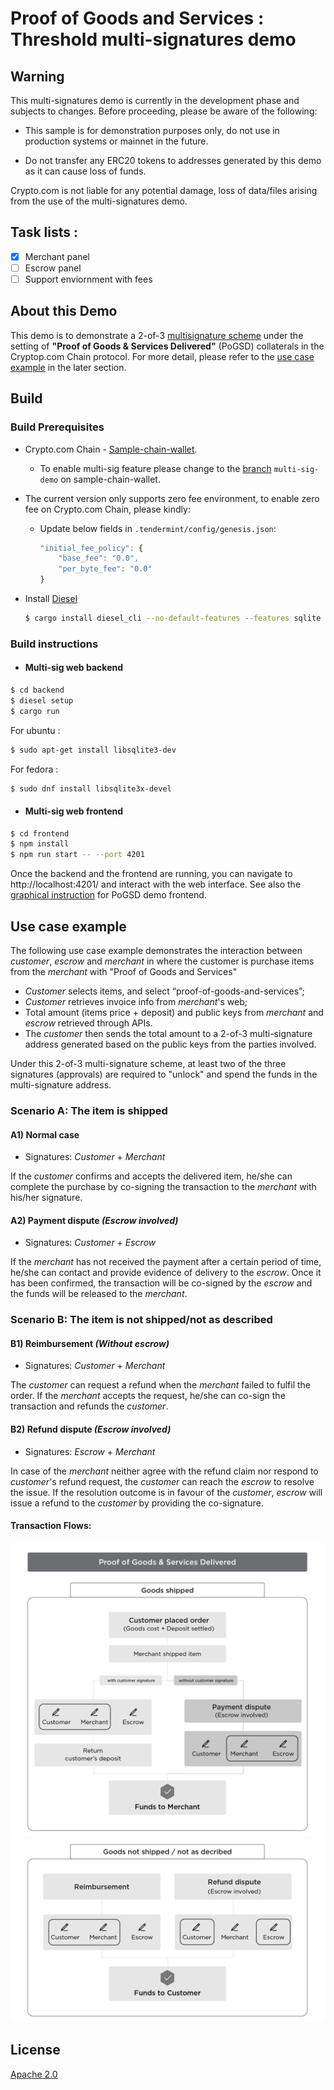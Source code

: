 # Proof of Goods and Services : <br> Threshold multi-signatures demo

## Warning

This multi-signatures demo is currently in the development phase and subjects to changes. Before proceeding, please be aware of the following:

- This sample is for demonstration purposes only, do not use in production systems or mainnet in the future.

- Do not transfer any ERC20 tokens to addresses generated by this demo as it can cause loss of funds.

Crypto.com is not liable for any potential damage, loss of data/files arising from the use of the multi-signatures demo.

## Task lists :

- [x] Merchant panel
- [ ] Escrow panel
- [ ] Support enviornment with fees

## About this Demo

This demo is to demonstrate a 2-of-3 [multisignature scheme](https://en.bitcoin.it/wiki/Multisignature) under the setting of **"Proof of Goods & Services Delivered"** (PoGSD) collaterals in the Cryptop.com Chain protocol. For more detail, please refer to the [use case example](#Use-case-example) in the later section.

## Build

### Build Prerequisites

- Crypto.com Chain - [Sample-chain-wallet](https://github.com/crypto-com/sample-chain-wallet/tree/multi-sig-demo). <br>
  - To enable multi-sig feature please change to the [branch](https://github.com/crypto-com/sample-chain-wallet/tree/multi-sig-demo) `multi-sig-demo` on sample-chain-wallet.
- The current version only supports zero fee environment, to enable zero fee on Crypto.com Chain, please kindly:

  - Update below fields in `.tendermint/config/genesis.json`:

    ```javascript
    "initial_fee_policy": {
        "base_fee": "0.0",
        "per_byte_fee": "0.0"
    }
    ```

- Install [Diesel](https://diesel.rs/guides/getting-started/)

  ```bash
  $ cargo install diesel_cli --no-default-features --features sqlite
  ```

### Build instructions

- #### Multi-sig web backend

```bash
$ cd backend
$ diesel setup
$ cargo run
```

For ubuntu :

```bash
$ sudo apt-get install libsqlite3-dev
```

For fedora :

```bash
$ sudo dnf install libsqlite3x-devel
```

- #### Multi-sig web frontend

```bash
$ cd frontend
$ npm install
$ npm run start -- --port 4201
```

Once the backend and the frontend are running, you can navigate to http://localhost:4201/ and interact with the web interface. See also the [graphical instruction](https://github.com/crypto-com/multisig-demo/tree/master/frontend) for PoGSD demo frontend.

## Use case example

The following use case example demonstrates the interaction between _customer_, _escrow_ and _merchant_ in where the customer is purchase items from the _merchant_ with "Proof of Goods and Services"

- _Customer_ selects items, and select “proof-of-goods-and-services”;
- _Customer_ retrieves invoice info from _merchant_'s web;
- Total amount (items price + deposit) and public keys from _merchant_ and _escrow_ retrieved through APIs.
- The _customer_ then sends the total amount to a 2-of-3 multi-signature address generated based on the public keys from the parties involved.

Under this 2-of-3 multi-signature scheme, at least two of the three signatures (approvals) are required to "unlock" and spend the funds in the multi-signature address.

### Scenario A: The item is shipped

#### A1) **Normal case**

- Signatures: _Customer_ + _Merchant_

If the _customer_ confirms and accepts the delivered item, he/she can complete the purchase by co-signing the transaction to the _merchant_ with his/her signature.

#### A2) Payment dispute _(Escrow involved)_

- Signatures: _Customer_ + _Escrow_

If the _merchant_ has not received the payment after a certain period of time, he/she can contact and provide evidence of delivery to the _escrow_. Once it has been confirmed, the transaction will be co-signed by the _escrow_ and the funds will be released to the _merchant_.

### Scenario B: The item is not shipped/not as described

#### B1) Reimbursement _(Without escrow)_

- Signatures: _Customer_ + _Merchant_

The _customer_ can request a refund when the _merchant_ failed to fulfil the order. If the _merchant_ accepts the request, he/she can co-sign the transaction and refunds the _customer_.

#### B2) Refund dispute _(Escrow involved)_

- Signatures: _Escrow_ + _Merchant_

In case of the _merchant_ neither agree with the refund claim nor respond to _customer_'s refund request, the _customer_ can reach the _escrow_ to resolve the issue. If the resolution outcome is in favour of the _customer_, _escrow_ will issue a refund to the _customer_ by providing the co-signature.

#### Transaction Flows:

<div>
    <img src="images/PoGSD_1.png" alt="Transaction_Flows_1" />
</div>

<div>
    <img src="images/PoGSD_2.png" alt="Transaction_Flows_2" />
</div>

## License

[Apache 2.0](./LICENSE)
